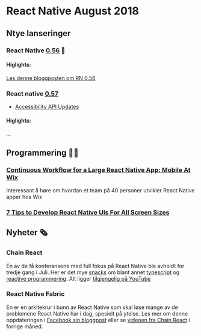 # React Native August 2018

## Ntye lanseringer

### React Native [0.56](https://github.com/react-native-community/react-native-releases/blob/master/CHANGELOG.md#056) 🎉

#### Higlights:
[Les denne bloggposten om RN 0.56](https://facebook.github.io/react-native/blog/2018/07/04/releasing-react-native-056)

### React native [0.57](https://github.com/react-native-community/react-native-releases/blob/master/CHANGELOG.md#057)
- [Accessibility API Updates](https://facebook.github.io/react-native/blog/2018/08/13/react-native-accessibility-updates)

#### Higlights:
...

## Programmering 👨‍💻

### [Continuous Workflow for a Large React Native App: Mobile At Wix](https://www.youtube.com/watch?v=MDab8HtQi3E&t=0s&index=21&list=PLNBNS7NRGKMFi_glL49hsoyqu7dHTMnNm)
Interessant å høre om hvordan et team på 40 personer utvikler React Native apper hos Wix

### [7 Tips to Develop React Native UIs For All Screen Sizes](https://medium.com/@shanerudolfworktive/7-tips-to-develop-react-native-uis-for-all-screen-sizes-7ec5271be25c)

## Nyheter 🗞

### Chain React
En av de få konferansene med full fokus på React Native ble avholdt for tredje gang i Juli. Her er det mye [snacks](https://www.youtube.com/watch?v=ZHARREDCwwo&index=22&list=PLFHvL21g9bk1skdjnKVGXREDmP_HVDj-u) om blant annet [typescript](https://www.youtube.com/watch?v=P_oXHZvooCo&list=PLFHvL21g9bk1skdjnKVGXREDmP_HVDj-u&index=10) og [reactive programmering](https://www.youtube.com/watch?v=Hl8d8-aKWGI&list=PLFHvL21g9bk1skdjnKVGXREDmP_HVDj-u&index=14). Alt ligger [tilgjengelig på YouTube](https://www.youtube.com/watch?v=M9X2qGddHkU&list=PLFHvL21g9bk1skdjnKVGXREDmP_HVDj-u)


### React Native Fabric 

En er en arkitekrur i bunn av React Native som skal løse mange av de problemene React Native har i dag, spesielt på ytelse. Les mer om denne oppdateringen i [Facebook sin bloggpost](https://facebook.github.io/react-native/blog/2018/06/14/state-of-react-native-2018) eller se [videoen fra Chain React](https://www.youtube.com/watch?v=83ffAY-CmL4) i forrige måned.

